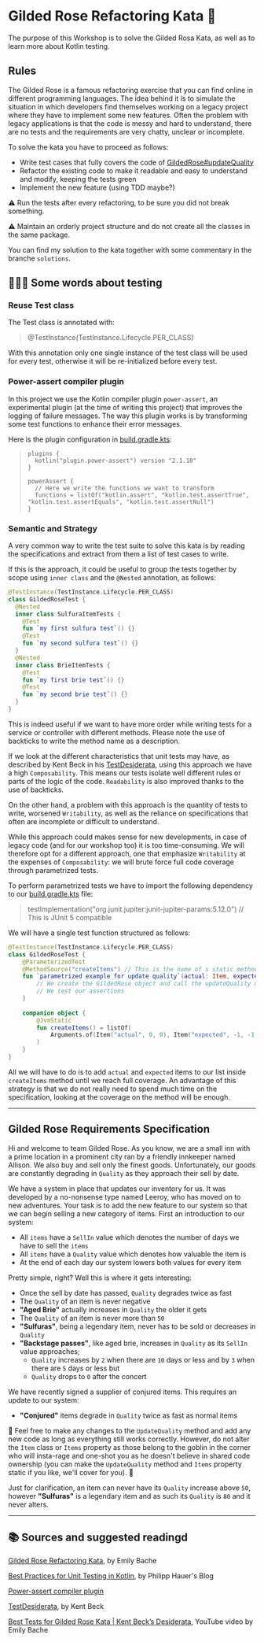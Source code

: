 # Gilded Rose Refactoring Kata 🥋

The purpose of this Workshop is to solve the Gilded Rosa Kata, as well as to learn more about Kotlin testing.

## Rules
The Gilded Rose is a famous refactoring exercise that you can find online in different programming languages. 
The idea behind it is to simulate the situation in which developers find themselves working on a legacy project where they have to implement some new features.
Often the problem with legacy applications is that the code is messy and hard to understand, there are no tests and the requirements are very chatty, unclear or incomplete.

To solve the kata you have to proceed as follows:

- Write test cases that fully covers the code of [GildedRose#updateQuality](src/main/kotlin/GildedRose.kt)
- Refactor the existing code to make it readable and easy to understand and modify, keeping the tests green
- Implement the new feature (using TDD maybe?)

⚠️ Run the tests after every refactoring, to be sure you did not break something.

⚠️ Maintain an orderly project structure and do not create all the classes in the same package.

You can find my solution to the kata together with some commentary in the branche `solutions`.

## 🧑🏻‍🏫 Some words about testing

### Reuse Test class
The Test class is annotated with:

> @TestInstance(TestInstance.Lifecycle.PER_CLASS)

With this annotation only one single instance of the test class will be used for every test, otherwise it will be re-initialized before every test.

### Power-assert compiler plugin
In this project we use the Kotlin compiler plugin `power-assert`, an experimental plugin (at the time of writing this project) that improves the logging of failure messages.
The way this plugin works is by transforming some test functions to enhance their error messages.

Here is the plugin configuration in [build.gradle.kts](build.gradle.kts):

>     plugins {
>       kotlin("plugin.power-assert") version "2.1.10"
>     }
>
>     powerAssert {
>       // Here we write the functions we want to transform
>       functions = listOf("kotlin.assert", "kotlin.test.assertTrue", "kotlin.test.assertEquals", "kotlin.test.assertNull")
>     }

### Semantic and Strategy

A very common way to write the test suite to solve this kata is by reading the specifications and extract from them a list of test cases to write.

If this is the approach, it could be useful to group the tests together by scope using `inner class` and the `@Nested` annotation, as follows:

```kotlin
@TestInstance(TestInstance.Lifecycle.PER_CLASS)
class GildedRoseTest {
  @Nested
  inner class SulfuraItemTests {
    @Test
    fun `my first sulfura test`() {}
    @Test
    fun `my second sulfura test`() {} 
  }
  @Nested
  inner class BrieItemTests {
    @Test
    fun `my first brie test`() {}
    @Test
    fun `my second brie test`() {}
  }
}
```

This is indeed useful if we want to have more order while writing tests for a service or controller with different methods. Please note the use of backticks to write the method name as a description.

If we look at the different characteristics that unit tests may have, as described by Kent Beck in his [TestDesiderata](https://testdesiderata.com/), using this approach we have a high `Composability`. 
This means our tests isolate well different rules or parts of the logic of the code. `Readability` is also improved thanks to the use of backticks.

On the other hand, a problem with this approach is the quantity of tests to write, worsened `Writability`, as well as the reliance on specifications that often are incomplete or difficult to understand.

While this approach could makes sense for new developments, in case of legacy code (and for our workshop too) it is too time-consuming.
We will therefore opt for a different approach, one that emphasize `Writability` at the expenses of `Composability`: we will brute force full code coverage through parametrized tests.

To perform parametrized tests we have to import the following dependency to our [build.gradle.kts](build.gradle.kts) file:

> testImplementation("org.junit.jupiter:junit-jupiter-params:5.12.0") // This is JUnit 5 compatible

We will have a single test function structured as follows:

```kotlin
@TestInstance(TestInstance.Lifecycle.PER_CLASS)
class GildedRoseTest {
    @ParameterizedTest
    @MethodSource("createItems") // This is the name of s static method
    fun `parametrized example for update quality`(actual: Item, expected: Item) {
        // We create the GildedRose object and call the updateQuality method
        // We test our assertions
    }
  
    companion object {
        @JvmStatic
        fun createItems() = listOf(
            Arguments.of(Item("actual", 0, 0), Item("expected", -1, -1))
        )
    }
}
```

All we will have to do is to add `actual` and `expected` items to our list inside `createItems` method until we reach full coverage. An advantage of this strategy is that we do not really need to spend much time on the specification, looking at the coverage on the method will be enough. 

---
## Gilded Rose Requirements Specification

Hi and welcome to team Gilded Rose. As you know, we are a small inn with a prime location in a
prominent city ran by a friendly innkeeper named Allison. We also buy and sell only the finest goods.
Unfortunately, our goods are constantly degrading in `Quality` as they approach their sell by date.

We have a system in place that updates our inventory for us. It was developed by a no-nonsense type named
Leeroy, who has moved on to new adventures. Your task is to add the new feature to our system so that
we can begin selling a new category of items. First an introduction to our system:

- All `items` have a `SellIn` value which denotes the number of days we have to sell the `items`
- All `items` have a `Quality` value which denotes how valuable the item is
- At the end of each day our system lowers both values for every item

Pretty simple, right? Well this is where it gets interesting:

- Once the sell by date has passed, `Quality` degrades twice as fast
- The `Quality` of an item is never negative
- __"Aged Brie"__ actually increases in `Quality` the older it gets
- The `Quality` of an item is never more than `50`
- __"Sulfuras"__, being a legendary item, never has to be sold or decreases in `Quality`
- __"Backstage passes"__, like aged brie, increases in `Quality` as its `SellIn` value approaches;
    - `Quality` increases by `2` when there are `10` days or less and by `3` when there are `5` days or less but
    - `Quality` drops to `0` after the concert

We have recently signed a supplier of conjured items. This requires an update to our system:

- __"Conjured"__ items degrade in `Quality` twice as fast as normal items

👺
Feel free to make any changes to the `UpdateQuality` method and add any new code as long as everything
still works correctly. However, do not alter the `Item` class or `Items` property as those belong to the
goblin in the corner who will insta-rage and one-shot you as he doesn't believe in shared code
ownership (you can make the `UpdateQuality` method and `Items` property static if you like, we'll cover
for you).
👺

Just for clarification, an item can never have its `Quality` increase above `50`, however __"Sulfuras"__ is a
legendary item and as such its `Quality` is `80` and it never alters.

---

## 📚 Sources and suggested readingd

[Gilded Rose Refactoring Kata](https://github.com/emilybache/GildedRose-Refactoring-Kata), by Emily Bache

[Best Practices for Unit Testing in Kotlin](https://phauer.com/2018/best-practices-unit-testing-kotlin/), by Philipp Hauer's Blog

[Power-assert compiler plugin](https://kotlinlang.org/docs/power-assert.html)

[TestDesiderata](https://testdesiderata.com/), by Kent Beck

[Best Tests for Gilded Rose Kata | Kent Beck’s Desiderata](https://www.youtube.com/watch?v=vMww6pV6P7s), YouTube video by Emily Bache
